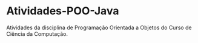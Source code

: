 # Atividades-POO-Java

Atividades da disciplina de Programação Orientada a Objetos do Curso de Ciência da Computação.
